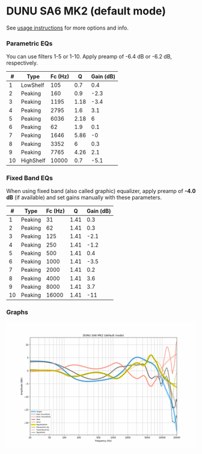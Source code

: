 # DUNU SA6 MK2 (default mode)
See [usage instructions](https://github.com/jaakkopasanen/AutoEq#usage) for more options and info.

### Parametric EQs
You can use filters 1-5 or 1-10. Apply preamp of -6.4 dB or -6.2 dB, respectively.

|   # | Type      |   Fc (Hz) |    Q |   Gain (dB) |
|-----|-----------|-----------|------|-------------|
|   1 | LowShelf  |       105 | 0.7  |         0.4 |
|   2 | Peaking   |       160 | 0.9  |        -2.3 |
|   3 | Peaking   |      1195 | 1.18 |        -3.4 |
|   4 | Peaking   |      2795 | 1.6  |         3.1 |
|   5 | Peaking   |      6036 | 2.18 |         6   |
|   6 | Peaking   |        62 | 1.9  |         0.1 |
|   7 | Peaking   |      1646 | 5.86 |        -0   |
|   8 | Peaking   |      3352 | 6    |         0.3 |
|   9 | Peaking   |      7765 | 4.26 |         2.1 |
|  10 | HighShelf |     10000 | 0.7  |        -5.1 |

### Fixed Band EQs
When using fixed band (also called graphic) equalizer, apply preamp of **-4.0 dB** (if available) and set gains manually with these parameters.

|   # | Type    |   Fc (Hz) |    Q |   Gain (dB) |
|-----|---------|-----------|------|-------------|
|   1 | Peaking |        31 | 1.41 |         0.3 |
|   2 | Peaking |        62 | 1.41 |         0.3 |
|   3 | Peaking |       125 | 1.41 |        -2.1 |
|   4 | Peaking |       250 | 1.41 |        -1.2 |
|   5 | Peaking |       500 | 1.41 |         0.4 |
|   6 | Peaking |      1000 | 1.41 |        -3.5 |
|   7 | Peaking |      2000 | 1.41 |         0.2 |
|   8 | Peaking |      4000 | 1.41 |         3.6 |
|   9 | Peaking |      8000 | 1.41 |         3.7 |
|  10 | Peaking |     16000 | 1.41 |       -11   |

### Graphs
![](./DUNU%20SA6%20MK2%20(default%20mode).png)
